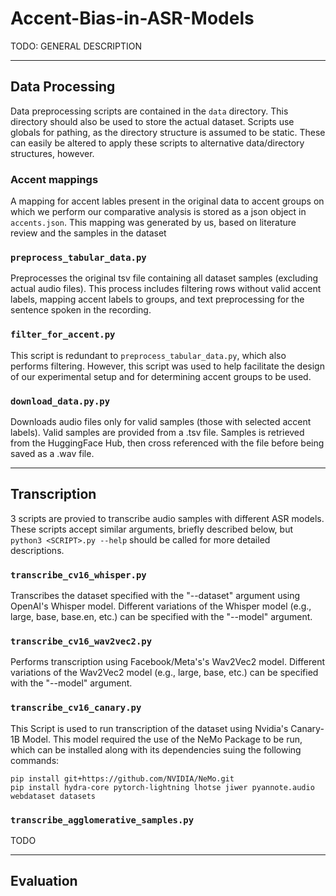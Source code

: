 # Accent-Bias-in-ASR-Models

TODO: GENERAL DESCRIPTION

***

## Data Processing
Data preprocessing scripts are contained in the `data` directory. This directory should also be used to store the actual dataset. Scripts use globals for pathing, as the directory structure is assumed to be static. These can easily be altered to apply these scripts to alternative data/directory structures, however.

### Accent mappings
A mapping for accent lables present in the original data to accent groups on which we perform our comparative analysis is stored as a json object in `accents.json`. This mapping was generated by us, based on literature review and the samples in the dataset

### `preprocess_tabular_data.py`
Preprocesses the original tsv file containing all dataset samples (excluding actual audio files). This process includes filtering rows without valid accent labels, mapping accent labels to groups, and text preprocessing for the sentence spoken in the recording.

### `filter_for_accent.py`
This script is redundant to `preprocess_tabular_data.py`, which also performs filtering. However, this script was used to help facilitate the design of our experimental setup and for determining accent groups to be used.

### `download_data.py.py`
Downloads audio files only for valid samples (those with selected accent labels). Valid samples are provided from a .tsv file. Samples is retrieved from the HuggingFace Hub, then cross referenced with the file before being saved as a .wav file.

***

## Transcription
3 scripts are provied to transcribe audio samples with different ASR models. These scripts accept similar arguments, briefly described below, but `python3 <SCRIPT>.py --help` should be called for more detailed descriptions.

### `transcribe_cv16_whisper.py`
Transcribes the dataset specified with the "--dataset" argument using OpenAI's Whisper model. Different variations of the Whisper model (e.g., large, base, base.en, etc.) can be specified with the "--model" argument.

### `transcribe_cv16_wav2vec2.py`
Performs transcription using Facebook/Meta's's Wav2Vec2 model. Different variations of the Wav2Vec2 model (e.g., large, base, etc.) can be specified with the "--model" argument.

### `transcribe_cv16_canary.py`
This Script is used to run transcription of the dataset using Nvidia's Canary-1B Model. This model required the use of the NeMo Package to be run, which can be installed along with its dependencies suing the following commands:
```
pip install git+https://github.com/NVIDIA/NeMo.git
pip install hydra-core pytorch-lightning lhotse jiwer pyannote.audio webdataset datasets
```

### `transcribe_agglomerative_samples.py`
TODO

***

## Evaluation